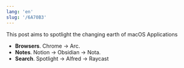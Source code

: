 ```yaml
---
lang: 'en'
slug: '/6A70B3'
---
```


This post aims to spotlight the changing earth of macOS Applications

- **Browsers**. Chrome → Arc.
- **Notes**. Notion → Obsidian → Nota.
- **Search**. Spotlight → Alfred → Raycast
